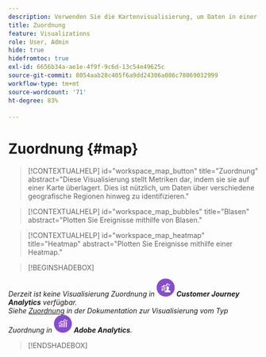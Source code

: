 ```yaml
---
description: Verwenden Sie die Kartenvisualisierung, um Daten in einer geografischen Kartenvisualisierung darzustellen
title: Zuordnung
feature: Visualizations
role: User, Admin
hide: true
hidefromtoc: true
exl-id: 6656b34a-ae1e-4f9f-9c6d-13c54e49625c
source-git-commit: 8054aab28c405f6a9dd24306a086c78069032999
workflow-type: tm+mt
source-wordcount: '71'
ht-degree: 83%

---
```


# Zuordnung {#map}

<!-- markdownlint-disable MD034 -->

>[!CONTEXTUALHELP]
>id="workspace_map_button"
>title="Zuordnung"
>abstract="Diese Visualisierung stellt Metriken dar, indem sie sie auf einer Karte überlagert. Dies ist nützlich, um Daten über verschiedene geografische Regionen hinweg zu identifizieren."

<!-- markdownlint-enable MD034 -->

<!-- markdownlint-disable MD034 -->

>[!CONTEXTUALHELP]
>id="workspace_map_bubbles"
>title="Blasen"
>abstract="Plotten Sie Ereignisse mithilfe von Blasen."

<!-- markdownlint-enable MD034 -->

<!-- markdownlint-disable MD034 -->

>[!CONTEXTUALHELP]
>id="workspace_map_heatmap"
>title="Heatmap"
>abstract="Plotten Sie Ereignisse mithilfe einer Heatmap."

<!-- markdownlint-enable MD034 -->

>[!BEGINSHADEBOX]

_Derzeit ist keine Visualisierung Zuordnung in_ ![CustomerJourneyAnalytics](/help/assets/icons/CustomerJourneyAnalytics.svg) _**Customer Journey Analytics** verfügbar._<br/>_Siehe [Zuordnung](https://experienceleague.adobe.com/de/docs/analytics/analyze/analysis-workspace/visualizations/map-visualization) in der Dokumentation zur Visualisierung vom Typ Zuordnung in_ ![AdobeAnalytics](/help/assets/icons/AdobeAnalytics.svg) _**Adobe Analytics**._

>[!ENDSHADEBOX]
